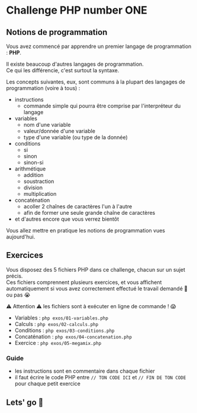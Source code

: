 # Challenge PHP number ONE

## Notions de programmation

Vous avez commencé par apprendre un premier langage de programmation : **PHP**.

Il existe beaucoup d'autres langages de programmation.  
Ce qui les différencie, c'est surtout la syntaxe.

Les concepts suivantes, eux, sont communs à la plupart des langages de programmation (voire à tous) :

- instructions
    - commande simple qui pourra être comprise par l'interpréteur du langage
- variables
    - nom d'une variable
    - valeur/donnée d'une variable
    - type d'une variable (ou type de la donnée)
- conditions
    - si
    - sinon
    - sinon-si
- arithmétique
    - addition
    - soustraction
    - division
    - multiplication
- concaténation
    - acoller 2 chaînes de caractères l'un à l'autre
    - afin de former une seule grande chaîne de caractères
- et d'autres encore que vous verrez bientôt

Vous allez mettre en pratique les notions de programmation vues aujourd'hui.

## Exercices

Vous disposez des 5 fichiers PHP dans ce challenge, chacun sur un sujet précis.  
Ces fichiers comprennent plusieurs exercices, et vous affichent automatiquement si vous avez correctement effectué le travail demandé 💪 ou pas 😭

⚠️ Attention ⚠️ les fichiers sont à exécuter en ligne de commande ! 😱

- Variables : `php exos/01-variables.php`  
- Calculs : `php exos/02-calculs.php`  
- Conditions : `php exos/03-conditions.php`  
- Concaténation : `php exos/04-concatenation.php`
- Exercice : `php exos/05-megamix.php`

### Guide

- les instructions sont en commentaire dans chaque fichier
- il faut écrire le code PHP entre `// TON CODE ICI` et `// FIN DE TON CODE` pour chaque petit exercice

## Lets' go :tada:
